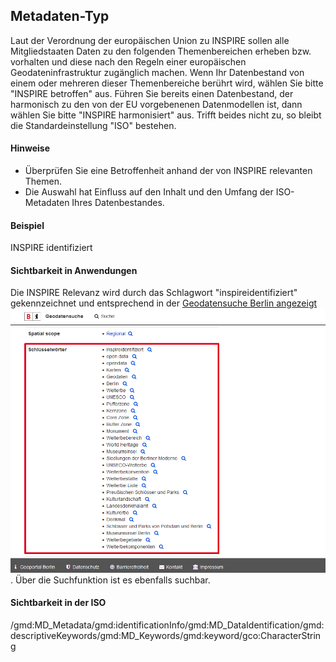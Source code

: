 ## Metadaten-Typ

Laut der Verordnung der europäischen Union zu INSPIRE sollen alle Mitgliedstaaten Daten zu den folgenden Themenbereichen erheben bzw. vorhalten und diese nach den Regeln einer europäischen Geodateninfrastruktur zugänglich machen. Wenn Ihr Datenbestand von einem oder mehreren dieser Themenbereiche berührt wird, wählen Sie bitte "INSPIRE betroffen" aus. Führen Sie bereits einen Datenbestand, der harmonisch zu den von der EU vorgebenenen Datenmodellen ist, dann wählen Sie bitte "INSPIRE harmonisiert" aus. Trifft beides nicht zu, so bleibt die Standardeinstellung "ISO" bestehen.

#### Hinweise
* Überprüfen Sie eine Betroffenheit anhand der von INSPIRE relevanten Themen.
* Die Auswahl hat Einfluss auf den Inhalt und den Umfang der ISO-Metadaten Ihres Datenbestandes.

#### Beispiel
INSPIRE identifiziert

#### Sichtbarkeit in Anwendungen
Die INSPIRE Relevanz wird durch das Schlagwort "inspireidentifiziert" gekennzeichnet und entsprechend in der <a href="https://gdi.berlin.de/geonetwork/srv/ger/catalog.search#/metadata/4949391f-a7a9-4b24-b855-5e8dbf5e3f6d" class="popup">Geodatensuche Berlin angezeigt<span><img src="https://raw.githubusercontent.com/gdi-be/mde-deployment/refs/heads/main/codelists/help/previews/keywords.png"></span></a>. Über die Suchfunktion ist es ebenfalls suchbar.

#### Sichtbarkeit in der ISO
/gmd:MD_Metadata/gmd:identificationInfo/gmd:MD_DataIdentification/gmd:descriptiveKeywords/gmd:MD_Keywords/gmd:keyword/gco:CharacterString
